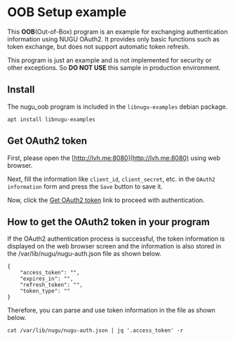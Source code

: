 # OOB Setup example

This **OOB**(Out-of-Box) program is an example for exchanging authentication information using NUGU OAuth2. It provides only basic functions such as token exchange, but does not support automatic token refresh.

This program is just an example and is not implemented for security or other exceptions. So **DO NOT USE** this sample in production environment.

## Install

The nugu_oob program is included in the `libnugu-examples` debian package.

    apt install libnugu-examples

## Get OAuth2 token

First, please open the [http://lvh.me:8080](http://lvh.me:8080) using web browser.

Next, fill the information like `client_id`, `client_secret`, etc. in the `OAuth2 information` form and press the `Save` button to save it.

Now, click the [Get OAuth2 token](http://lvh.me:8080/login) link to proceed with authentication.

## How to get the OAuth2 token in your program

If the OAuth2 authentication process is successful, the token information is displayed on the web browser screen and the information is also stored in the /var/lib/nugu/nugu-auth.json file as shown below.

    {
        "access_token": "",
        "expires_in": "",
        "refresh_token": "",
        "token_type": ""
    }

Therefore, you can parse and use token information in the file as shown below.

    cat /var/lib/nugu/nugu-auth.json | jq '.access_token' -r
